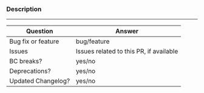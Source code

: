 ### Description


---

| Question           | Answer
| ------------------ | ------
| Bug fix or feature | bug/feature
| Issues             | Issues related to this PR, if available
| BC breaks?         | yes/no
| Deprecations?      | yes/no
| Updated Changelog?  | yes/no